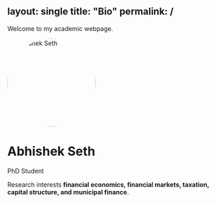 layout: single
title: "Bio"
permalink: /
---
Welcome to my academic webpage.  

<img src="assets/Abhishek_PP1.jpg" alt="Abhishek Seth" width="200" style="border-radius: 50%;">

# Abhishek Seth
PhD Student 

Research interests **financial economics, financial markets, taxation, capital structure, and municipal finance**.
